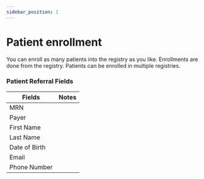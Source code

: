 ```yaml
---
sidebar_position: 1
---
```


# Patient enrollment

You can enroll as many patients into the registry as you like. Enrollments are done from the registry. Patients can be enrolled in multiple registries.

### Patient Referral Fields

| Fields 	         | Notes |
|------------------|-------|
| MRN   	          |       |
| Payer   	        |       |
| First Name  	    |       |
| Last Name  	     |       |
| Date of Birth  	 |       |
| Email  	         |       |
| Phone Number  	  |       |